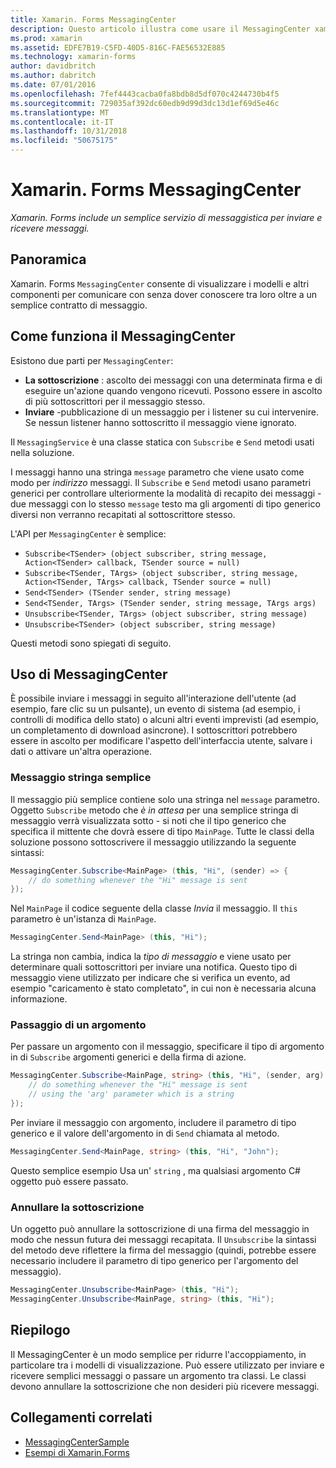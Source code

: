 ```yaml
---
title: Xamarin. Forms MessagingCenter
description: Questo articolo illustra come usare il MessagingCenter xamarin. Forms per inviare e ricevere messaggi, per ridurre l'accoppiamento tra classi, ad esempio i modelli di visualizzazione.
ms.prod: xamarin
ms.assetid: EDFE7B19-C5FD-40D5-816C-FAE56532E885
ms.technology: xamarin-forms
author: davidbritch
ms.author: dabritch
ms.date: 07/01/2016
ms.openlocfilehash: 7fef4443cacba0fa8bdb8d5df070c4244730b4f5
ms.sourcegitcommit: 729035af392dc60edb9d99d3dc13d1ef69d5e46c
ms.translationtype: MT
ms.contentlocale: it-IT
ms.lasthandoff: 10/31/2018
ms.locfileid: "50675175"
---
```

# <a name="xamarinforms-messagingcenter"></a>Xamarin. Forms MessagingCenter

_Xamarin. Forms include un semplice servizio di messaggistica per inviare e ricevere messaggi._

<a name="Overview" />

## <a name="overview"></a>Panoramica

Xamarin. Forms `MessagingCenter` consente di visualizzare i modelli e altri componenti per comunicare con senza dover conoscere tra loro oltre a un semplice contratto di messaggio.

<a name="How_the_MessagingCenter_Works" />

## <a name="how-the-messagingcenter-works"></a>Come funziona il MessagingCenter

Esistono due parti per `MessagingCenter`:

-  **La sottoscrizione** : ascolto dei messaggi con una determinata firma e di eseguire un'azione quando vengono ricevuti. Possono essere in ascolto di più sottoscrittori per il messaggio stesso.
-  **Inviare** -pubblicazione di un messaggio per i listener su cui intervenire. Se nessun listener hanno sottoscritto il messaggio viene ignorato.


Il `MessagingService` è una classe statica con `Subscribe` e `Send` metodi usati nella soluzione.

I messaggi hanno una stringa `message` parametro che viene usato come modo per *indirizzo* messaggi. Il `Subscribe` e `Send` metodi usano parametri generici per controllare ulteriormente la modalità di recapito dei messaggi - due messaggi con lo stesso `message` testo ma gli argomenti di tipo generico diversi non verranno recapitati al sottoscrittore stesso.

L'API per `MessagingCenter` è semplice:

- `Subscribe<TSender> (object subscriber, string message, Action<TSender> callback, TSender source = null)`
- `Subscribe<TSender, TArgs> (object subscriber, string message, Action<TSender, TArgs> callback, TSender source = null)`
- `Send<TSender> (TSender sender, string message)`
- `Send<TSender, TArgs> (TSender sender, string message, TArgs args)`
- `Unsubscribe<TSender, TArgs> (object subscriber, string message)`
- `Unsubscribe<TSender> (object subscriber, string message)`

Questi metodi sono spiegati di seguito.

<a name="Using_the_MessagingCenter" />

## <a name="using-the-messagingcenter"></a>Uso di MessagingCenter

È possibile inviare i messaggi in seguito all'interazione dell'utente (ad esempio, fare clic su un pulsante), un evento di sistema (ad esempio, i controlli di modifica dello stato) o alcuni altri eventi imprevisti (ad esempio, un completamento di download asincrone). I sottoscrittori potrebbero essere in ascolto per modificare l'aspetto dell'interfaccia utente, salvare i dati o attivare un'altra operazione.

### <a name="simple-string-message"></a>Messaggio stringa semplice

Il messaggio più semplice contiene solo una stringa nel `message` parametro. Oggetto `Subscribe` metodo che *è in attesa* per una semplice stringa di messaggio verrà visualizzata sotto - si noti che il tipo generico che specifica il mittente che dovrà essere di tipo `MainPage`. Tutte le classi della soluzione possono sottoscrivere il messaggio utilizzando la seguente sintassi:

```csharp
MessagingCenter.Subscribe<MainPage> (this, "Hi", (sender) => {
    // do something whenever the "Hi" message is sent
});
```

Nel `MainPage` il codice seguente della classe *Invia* il messaggio. Il `this` parametro è un'istanza di `MainPage`.

```csharp
MessagingCenter.Send<MainPage> (this, "Hi");
```

La stringa non cambia, indica la *tipo di messaggio* e viene usato per determinare quali sottoscrittori per inviare una notifica. Questo tipo di messaggio viene utilizzato per indicare che si verifica un evento, ad esempio "caricamento è stato completato", in cui non è necessaria alcuna informazione.

### <a name="passing-an-argument"></a>Passaggio di un argomento

Per passare un argomento con il messaggio, specificare il tipo di argomento in di `Subscribe` argomenti generici e della firma di azione.

```csharp
MessagingCenter.Subscribe<MainPage, string> (this, "Hi", (sender, arg) => {
    // do something whenever the "Hi" message is sent
    // using the 'arg' parameter which is a string
});
```

Per inviare il messaggio con argomento, includere il parametro di tipo generico e il valore dell'argomento in di `Send` chiamata al metodo.

```csharp
MessagingCenter.Send<MainPage, string> (this, "Hi", "John");
```

Questo semplice esempio Usa un' `string` , ma qualsiasi argomento C# oggetto può essere passato.

### <a name="unsubscribe"></a>Annullare la sottoscrizione

Un oggetto può annullare la sottoscrizione di una firma del messaggio in modo che nessun futura dei messaggi recapitata. Il `Unsubscribe` la sintassi del metodo deve riflettere la firma del messaggio (quindi, potrebbe essere necessario includere il parametro di tipo generico per l'argomento del messaggio).

```csharp
MessagingCenter.Unsubscribe<MainPage> (this, "Hi");
MessagingCenter.Unsubscribe<MainPage, string> (this, "Hi");
```

<a name="Summary" />

## <a name="summary"></a>Riepilogo

Il MessagingCenter è un modo semplice per ridurre l'accoppiamento, in particolare tra i modelli di visualizzazione. Può essere utilizzato per inviare e ricevere semplici messaggi o passare un argomento tra classi. Le classi devono annullare la sottoscrizione che non desideri più ricevere messaggi.


## <a name="related-links"></a>Collegamenti correlati

- [MessagingCenterSample](https://developer.xamarin.com/samples/UsingMessagingCenter)
- [Esempi di Xamarin.Forms](https://github.com/xamarin/xamarin-forms-samples)
